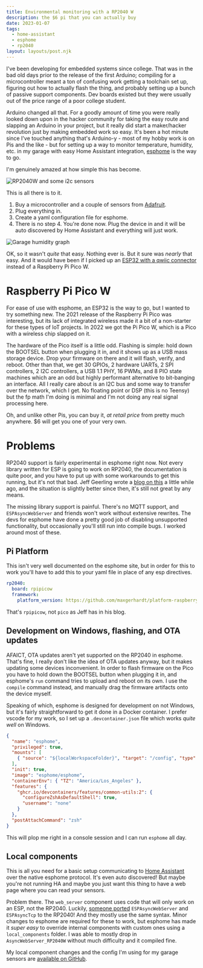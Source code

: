 ```yaml
---
title: Environmental monitoring with a RP2040 W
description: the $6 pi that you can actually buy
date: 2023-01-07
tags:
  - home-assistant
  - esphome
  - rp2040
layout: layouts/post.njk
---
```


I've been developing for embedded systems since college. That was in the bad old
days prior to the release of the first Arduino; compiling for a microcontroller
meant a ton of confusing work getting a toolchain set up, figuring out how to
actually flash the thing, and probably setting up a bunch of passive support
components. Dev boards existed but they were usually out of the price range of
a poor college student.

Arduino changed all that. For a goodly amount of time you were really looked
down upon in the hacker community for taking the easy route and slapping an 
Arduino in your project, but it really did start a maker/hacker revolution
just by making embedded work so easy. It's been a hot minute since I've touched
anything that's Arduino-y - most of my hobby work is on Pis and the like - but
for setting up a way to monitor temperature, humidity, etc. in my garage with
easy Home Assistant integration, [esphome](https://esphome.io/) is the way to
go.

I'm genuinely amazed at how simple this has become.

![RP2040W and some i2c sensors](https://files.tompkel.net/pic/picosensors.jpg)

This is all there is to it.
1. Buy a microcontroller and a couple of sensors from [Adafruit](https://www.adafruit.com/category/35).
2. Plug everything in.
3. Create a yaml configuration file for esphome.
4. There is no step 4. You're done now. Plug the device in and it will be auto
discovered by Home Assistant and everything will just work.

![Garage humidity graph](https://files.tompkel.net/pic/garagehumidity.png)

OK, so it wasn't *quite* that easy. Nothing ever is. But it sure was *nearly*
that easy. And it would have been if I picked up an
[ESP32 with a qwiic connector](https://web.archive.org/web/20220618032915id_/https://www.sparkfun.com/products/15663)
instead of a Raspberry Pi Pico W.

# Raspberry Pi Pico W

For ease of use with esphome, an ESP32 is the way to go, but I wanted to try
something new. The 2021 release of the Raspberry Pi Pico was interesting, but
its lack of integrated wireless made it a bit of a non-starter for these types
of IoT projects. In 2022 we got the Pi Pico W, which is a Pico with a wireless
chip slapped on it.

The hardware of the Pico itself is a little odd. Flashing is simple: hold down
the BOOTSEL button when plugging it in, and it shows up as a USB mass storage
device. Drop your firmware on there and it will flash, verify, and reboot. Other
than that, we get 30 GPIOs, 2 hardware UARTs, 2 SPI controllers, 2 I2C
controllers, a USB 1.1 PHY, 16 PWMs, and 8 PIO state machines which are an odd
but highly performant alternative to bit-banging an interface. All I really care
about is an I2C bus and some way to transfer over the network, which I get. No 
floating point or DSP (this is no Teensy) but the fp math I'm doing is minimal 
and I'm not doing any real signal processing here. 

Oh, and unlike other Pis, you can buy it, *at retail price* from pretty much
anywhere. $6 will get you one of your very own.

# Problems

RP2040 support is fairly experimental in esphome right now. Not every library
written for ESP is going to work on RP2040, the documentation is quite poor, and
you have to put up with some workarounds to get this running, but it's not that
bad. Jeff Geerling wrote a [blog on this](https://www.jeffgeerling.com/blog/2022/esphome-on-raspberry-pi-pico) a little while ago, and the situation is slightly
better since then, it's still not great by any means.

The missing library support is painful. There's no MQTT support, and 
`ESPAsyncWebServer` and friends won't work without extensive rewrites. The devs
for esphome have done a pretty good job of disabling unsupported functionality,
but occasionally you'll still run into compile bugs. I worked around most of
these.

## Pi Platform

This isn't very well documented on the esphome site, but in order for this to
work you'll have to add this to your yaml file in place of any esp directives.

```yaml
rp2040:
  board: rpipicow
  framework:
    platform_version: https://github.com/maxgerhardt/platform-raspberrypi.git
```
That's `rpipicow`, not `pico` as Jeff has in his blog.

## Development on Windows, flashing, and OTA updates

AFAICT, OTA updates aren't yet supported on the RP2040 in esphome. That's fine,
I really don't like the idea of OTA updates anyway, but it makes updating some
devices inconvenient. In order to flash firmware on the Pico you have to hold
down the BOOTSEL button when plugging it in, and esphome's `run` command
tries to upload and reboot on its own. I use the `compile` command instead, and
manually drag the firmware artifacts onto the device myself.

Speaking of which, esphome is designed for development on not Windows, but it's
fairly straightforward to get it done in a Docker container. I prefer vscode for
my work, so I set up a `.devcontainer.json` file which works *quite well* on
Windows.

```json
{
  "name": "esphome",
  "privileged": true,
  "mounts": [
    { "source": "${localWorkspaceFolder}", "target": "/config", "type": "bind" }
  ],
  "init": true,
  "image": "esphome/esphome",
  "containerEnv": { "TZ": "America/Los_Angeles" },
  "features": {
    "ghcr.io/devcontainers/features/common-utils:2": {
      "configureZshAsDefaultShell": true,
      "username": "none"
    }
  },
  "postAttachCommand": "zsh"
}
```

This will plop me right in a console session and I can run `esphome` all day.

## Local components

This is all you need for a basic setup communicating to [Home Assistant](https://www.home-assistant.io/)
over the native esphome protocol. It's even auto discovered! But maybe you're
not running HA and maybe you just want this thing to have a web page where you
can read your sensors. 

Problem there. The `web_server` component uses code that will only work on an
ESP, not the RP2040. Luckily, [someone ported](https://github.com/khoih-prog/AsyncWebServer_RP2040W)
`ESPAsyncWebServer` and `ESPAsyncTcp` to the RP2040! And they mostly use the 
same syntax. Minor changes to esphome are required for these to work, but
esphome has made it *super easy* to override internal components with custom
ones using a `local_components` folder. I was able to mostly drop in
`AsyncWebServer_RP2040W` without much difficulty and it compiled fine.

My local component changes and the config I'm using for my garage sensors are
[available on GitHub](https://github.com/kellertk/kellertk-esphome-configs).
